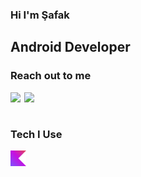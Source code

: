 ### Hi I'm Şafak 
## Android Developer
### Reach out to me
[instagram]: https://www.instagram.com/esfikey 
[linkedin]: https://www.linkedin.com/in/%C5%9Fafak-kurt-a3856a204/
[<img width="22" src="https://unpkg.com/simple-icons@v4/icons/instagram.svg" align="left"/>][instagram]
[<img width="22" src="https://unpkg.com/simple-icons@v4/icons/linkedin.svg" align="left"/>][linkedin]
<br />
<br />
### Tech I Use
<img align="left" src="https://raw.githubusercontent.com/github/explore/4479d2a2c854198cb00160f8593519c14dc3b905/topics/kotlin/kotlin.png" width="25" height="25"/>


